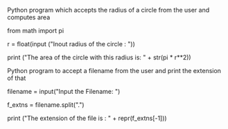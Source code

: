 Python program which accepts the radius of a circle from the user and computes area

from math import pi

r = float(input ("Inout radius of the circle : "))

print ("The area of the circle with this radius is: " + str(pi * r**2))


Python program to accept a filename from the user and print the extension of that

filename = input("Input the Filename: ")

f_extns = filename.split(".")

print ("The extension of the file is : " + repr(f_extns[-1]))
